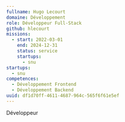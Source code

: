 ```yaml
---
fullname: Hugo Lecourt
domaine: Développement
role: Développeur Full-Stack
github: hlecourt
missions:
  - start: 2022-03-01
    end: 2024-12-31
    status: service
    startups:
      - snu
startups:
  - snu
competences:
  - Développement Frontend
  - Développement Backend
uuid: df1d70ff-4611-4687-964c-565f6f61e5ef
---
```

Développeur